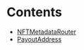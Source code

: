 

# Contents
- [NFTMetadataRouter](/src/membership/extensions/NFTMetadataRouter)
- [PayoutAddress](/src/membership/extensions/PayoutAddress)
